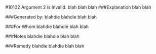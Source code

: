#10102 Argument 2 is Invalid.
blah blah blah
###Explanation
blah blah

###Generated by:
blahdie blahdie blah blah

###For Whom
blahdie blahdie blah blah

###Notes
blahdie blahdie blah blah

###Remedy
blahdie blahdie blah blah